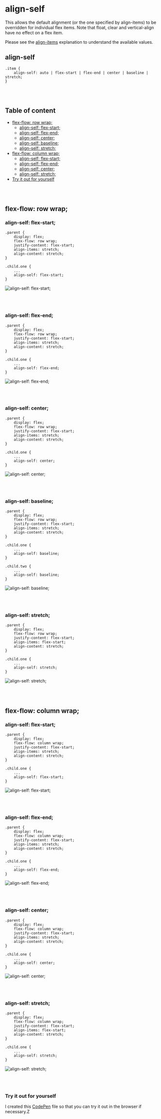 # align-self
This allows the default alignment (or the one specified by align-items) to be overridden for individual flex items. Note that float, clear and vertical-align have no effect on a flex item.

Please see the [align-items](./../05-align-items/) explanation to understand the available values.

## align-self
```
.item {
    align-self: auto | flex-start | flex-end | center | baseline | stretch;
}
```

<p><br /><br /></p>

## Table of content
* [flex-flow: row wrap;](#flex-flow-row-wrap)
    * [align-self: flex-start;](#align-self-flex-start)
    * [align-self: flex-end;](#align-self-flex-end)
    * [align-self: center;](#align-self-center)
    * [align-self: baseline;](#align-self-baseline)
    * [align-self: stretch;](#align-self-stretch)
* [flex-flow: column wrap;](#flex-flow-column-wrap)
    * [align-self: flex-start;](#align-self-flex-start-1)
    * [align-self: flex-end;](#align-self-flex-end-1)
    * [align-self: center;](#align-self-center-1)
    * [align-self: stretch;](#align-self-stretch-1)
* [Try it out for yourself](#try-it-out-for-yourself)


<p><br /><br /></p>

## flex-flow: row wrap;
### align-self: flex-start;
```
.parent {
    display: flex;
    flex-flow: row wrap;
    justify-content: flex-start;
    align-items: stretch;
    align-content: stretch;
}

.child.one {
    ...
    align-self: flex-start;
}
```
![align-self: flex-start;](./screenshots/00%20-%20align-self_flex-start_row.png)

<p><br /><br /></p>


### align-self: flex-end;
```
.parent {
    display: flex;
    flex-flow: row wrap;
    justify-content: flex-start;
    align-items: stretch;
    align-content: stretch;
}

.child.one {
    ...
    align-self: flex-end;
}
```
![align-self: flex-end;](./screenshots/01%20-%20align-self_flex-end_row.png)

<p><br /><br /></p>


### align-self: center;
```
.parent {
    display: flex;
    flex-flow: row wrap;
    justify-content: flex-start;
    align-items: stretch;
    align-content: stretch;
}

.child.one {
    ...
    align-self: center;
}
```
![align-self: center;](./screenshots/02%20-%20align-self_center_row.png)

<p><br /><br /></p>


### align-self: baseline;
```
.parent {
    display: flex;
    flex-flow: row wrap;
    justify-content: flex-start;
    align-items: stretch;
    align-content: stretch;
}

.child.one {
    ...
    align-self: baseline;
}

.child.two {
    ...
    align-self: baseline;
}
```
![align-self: baseline;](./screenshots/03%20-%20align-self_baseline_row.png)

<p><br /><br /></p>


### align-self: stretch;
```
.parent {
    display: flex;
    flex-flow: row wrap;
    justify-content: flex-start;
    align-items: flex-start;
    align-content: stretch;
}

.child.one {
    ...
    align-self: stretch;
}
```
![align-self: stretch;](./screenshots/04%20-%20align-self_stretch_row.png)

<p><br /><br /></p>


## flex-flow: column wrap;
### align-self: flex-start;
```
.parent {
    display: flex;
    flex-flow: column wrap;
    justify-content: flex-start;
    align-items: stretch;
    align-content: stretch;
}

.child.one {
    ...
    align-self: flex-start;
}
```
![align-self: flex-start;](./screenshots/05%20-%20align-self_flex-start_column.png)

<p><br /><br /></p>


### align-self: flex-end;
```
.parent {
    display: flex;
    flex-flow: column wrap;
    justify-content: flex-start;
    align-items: stretch;
    align-content: stretch;
}

.child.one {
    ...
    align-self: flex-end;
}
```
![align-self: flex-end;](./screenshots/06%20-%20align-self_flex-end_column.png)

<p><br /><br /></p>


### align-self: center;
```
.parent {
    display: flex;
    flex-flow: column wrap;
    justify-content: flex-start;
    align-items: stretch;
    align-content: stretch;
}

.child.one {
    ...
    align-self: center;
}
```
![align-self: center;](./screenshots/07%20-%20align-self_center_column.png)

<p><br /><br /></p>


### align-self: stretch;
```
.parent {
    display: flex;
    flex-flow: column wrap;
    justify-content: flex-start;
    align-items: flex-start;
    align-content: stretch;
}

.child.one {
    ...
    align-self: stretch;
}
```
![align-self: stretch;](./screenshots/08%20-%20align-self_stretch_column.png)

<p><br /><br /></p>

### Try it out for yourself
I created this <a href="https://codepen.io/ccucalon/pen/OJrPNZx/99d8a0da1a5809fc5c70c4d822e80f00" target="_blank">CodePen</a> file so that you can try it out in the browser if necessary.Z